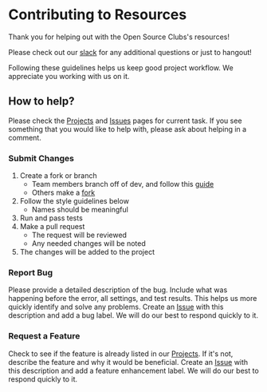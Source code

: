 # Contributing to Resources 

Thank you for helping out with the Open Source Clubs's resources!

Please check out our [slack](http://ufosc.slack.com/) for any additional questions or just to hangout! 

Following these guidelines helps us keep good project workflow. We appreciate you working with us on it. 

## How to help?

Please check the [Projects](https://github.com/ufosc/resources/projects) and [Issues](https://github.com/ufosc/resources/issues) pages for current task. If you see something that you would like to help with, please ask about helping in a comment. 

### Submit Changes 

1. Create a fork or branch 
	- Team members branch off of dev, and follow this [guide](https://guides.github.com/introduction/flow/) 
	- Others make a [fork](https://guides.github.com/activities/forking/)
2. Follow the style guidelines below 
	- Names should be meaningful 
3. Run and pass tests
4. Make a pull request 
	- The request will be reviewed
	- Any needed changes will be noted 
5. The changes will be added to the project 

### Report Bug 

Please provide a detailed description of the bug. Include what was happening before the error, all settings, and test results. This helps us more quickly identify and solve any problems. Create an [Issue](https://github.com/ufosc/resources/issues) with this description and add a bug label. We will do our best to respond quickly to it. 

### Request a Feature

Check to see if the feature is already listed in our [Projects](https://github.com/ufosc/resources/projects). If it's not, describe the feature and why it would be beneficial. Create an [Issue](https://github.com/ufosc/resources/issues) with this description and add a feature enhancement label. We will do our best to respond quickly to it. 
